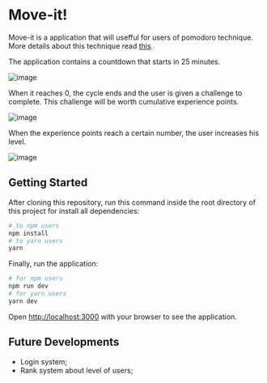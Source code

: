 # Move-it!

Move-it is a application that will usefful for users of pomodoro technique. More details about this technique read [this](https://en.wikipedia.org/wiki/Pomodoro_Technique).

The application contains a countdown that starts in 25 minutes.

![image](https://user-images.githubusercontent.com/13850344/110185735-eb1bf380-7df1-11eb-93eb-3d6d270899fb.png)

When it reaches 0, the cycle ends and the user is given a challenge to complete. This challenge will be worth cumulative experience points.

![image](https://user-images.githubusercontent.com/13850344/110178144-cc633000-7de4-11eb-881e-f065f92d60b6.png)

When the experience points reach a certain number, the user increases his level.

![image](https://user-images.githubusercontent.com/13850344/110186220-4bf7fb80-7df3-11eb-84c7-d7ee71888ebf.png)

## Getting Started

After cloning this repository, run this command inside the root directory of this project for install all dependencies:

```bash
# to npm users
npm install
# to yarn users
yarn
```

Finally, run the application:

```bash
# for npm users
npm run dev
# for yarn users
yarn dev
```

Open [http://localhost:3000](http://localhost:3000) with your browser to see the application.

## Future Developments

- Login system;
- Rank system about level of users;
